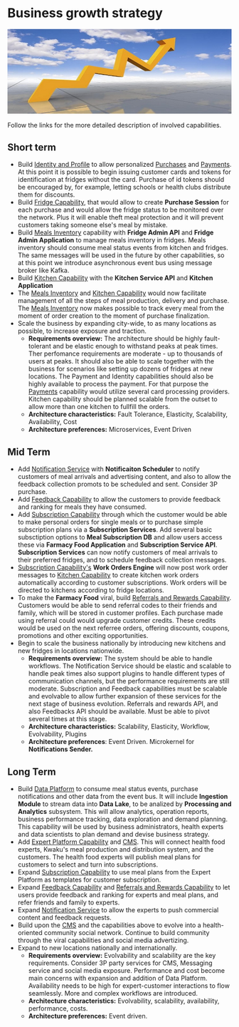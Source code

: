 # Business growth strategy  

![image](./Images/Businessgrowth.jpg) 

Follow the links for the more detailed description of involved capabilities.  

## Short term  

* Build [Identity and Profile]() to allow personalized [Purchases]() and [Payments](). At this point it is possible to begin issuing customer cards and tokens for identification at fridges without the card. Purchase of id tokens should be encouraged by, for example, letting schools or health clubs distribute them for discounts.
* Build [Fridge Capability](), that would allow to create __Purchase Session__ for each purchase and would allow the fridge status to be monitored over the network. Plus it will enable theft meal protection and it will prevent customers taking someone else's meal by mistake. 
* Build [Meals Inventory]() capability with __Fridge Admin API__ and __Fridge Admin Application__ to manage meals inventory in fridges. Meals inventory should consume meal status events from kitchen and fridges. The same messages will be used in the future by other capabilities, so at this point we introduce asynchronous event bus using message broker like Kafka.
* Build [Kitchen Capability]() with the __Kitchen Service API__ and __Kitchen Application__ 
* The [Meals Inventory]() and [Kitchen Capability]() would now facilitate management of all the steps of meal production, delivery and purchase. The [Meals Inventory]() now makes possible to track every meal from the moment of order creation to the moment of purchase finalization.   
* Scale the business by expanding city-wide, to as many locations as possible, to increase exposure and traction.
    - __Requirements overview:__ The architecture should be highly fault-tolerant and be elastic enough to withstand peaks at peak times. Ther perfomance requirements are moderate - up to thousands of users at peaks. It should also be able to scale together with the business for scenarios like setting up dozens of fridges at new locations. The Payment and Identity capabilities should also be highly available to process the payment. For that purpose the [Payments]() capability would utilize several card processing providers. Kitchen capability should be planned scalable from the outset to allow more than one kitchen to fullfill the orders.
    - __Architecture characteristics:__ Fault Tolerance, Elasticity, Scalability, Availability, Cost
    - __Architecture preferences:__ Microservices, Event Driven

## Mid Term  

* Add [Notification Service]() with __Notificaiton Scheduler__ to  notify customers of meal arrivals and advertising content, and also to allow the feedback collection promots to be scheduled and sent. Consider 3P purchase.
* Add [Feedback Capability]() to allow the customers to provide feedback and ranking for meals they have consumed. 
* Add [Subscription Capability]() through which the customer would be able to make personal orders for single meals or to purchase simple subscription plans via a __Subscription Services__. Add several basic subsctiption options to __Meal Subscription DB__ and allow users access these via __Farmacy Food Application__ and __Subscription Service API__. __Subscription Services__ can now notify customers of meal arrivals to their preferred fridges, and to schedule feedback collection messages.
* [Subscription Capability's]() __Work Orders Engine__ will now post work order messages to [Kitchen Capability]() to create kitchen work orders automatically according to customer subscriptions. Work orders will be directed to kitchens according to fridge locations.
* To make the __Farmacy Food__ viral, build [Referrals and Rewards Capability](). Customers would be able to send referral codes to their friends and family, which will be stored in customer profiles. Each purchase made using referral could would upgrade customer credits. These credits would be used on the next referree orders, offering discounts, coupons, promotions and other exciting opportunities.  
* Begin to scale the business nationally by introducing new kitchens and new fridges in locations nationwide.
    - __Requirements overview:__ The system should be able to handle workflows. The Notification Service should be elastic and scalable to handle peak times also support plugins to handle different types of communication channels, but the performance requirements are still moderate. Subscription and Feedback capabilities must be scalable and evolvable to allow further expansion of these services for the next stage of business evolution. Referrals and rewards API, and also Feedbacks API should be available. Must be able to pivot several times at this stage.
    - __Architecture characteristics:__ Scalability, Elasticity, Workflow, Evolvability, Plugins
    - __Architecture preferences__: Event Driven. Microkernel for __Notifications Sender.__

## Long Term  

* Build [Data Platform]() to consume meal status events, purchase notifications and other data from the event bus. It will include __Ingestion Module__ to stream data into __Data Lake__, to be analized by __Processing and Analytics__ subsystem. This will allow analytics, operation reports, business performance tracking, data exploration and demand planning. This capability will be used by business administrators, health experts and data scientists to plan demand and devise business strategy.
* Add [Expert Platform Capability]() and [CMS](). This will connect health food experts, Kwaku's meal production and distribution system, and the customers. The health food experts will publish meal plans for customers to select and turn into subscriptions.
* Expand [Subscription Capability]() to use meal plans from the Expert Platform as templates for customer subscription.
* Expand [Feedback Capability]() and [Referrals and Rewards Capability]() to let users provide feedback and ranking for experts and meal plans, and refer friends and family to experts.
* Expand [Notification Service]() to allow the experts to push commercial content and feedback requests.
* Build upon the [CMS]() and the capabilities above to evolve into a health-oriented community social network. Continue to build community through the viral capabilities and social media advertizing.
* Expand to new locations nationally and internationally.  
    - __Requirements overview:__ Evolvability and scalability are the key requirements. Consider 3P party services for CMS, Messaging service and social media exposure. Performance and cost become main concerns with expansion and addition of Data Platform. Availability needs to be high for expert-customer interactions to flow seamlessly. More and complex workflows are introduced.
    - __Architecture characteristics:__ Evolvability, scalability, availability, performance, costs.
    - __Architecture preferences:__ Event driven.
